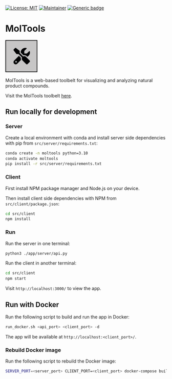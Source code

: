 [![License: MIT](https://img.shields.io/badge/License-MIT-yellow.svg)](./LICENSE)
[![Maintainer](https://img.shields.io/badge/Maintainer-davidmeijer-blue)](https://github.com/davidmeijer)
[![Generic badge](https://img.shields.io/badge/Version-alpha-green.svg)](https://shields.io/)

# MolTools

<img src="./logo.png" alt="logo" width="100">

MolTools is a web-based toolbelt for visualizing and analyzing natural product compounds.

Visit the MolTools toolbelt [here](https://moltools.bioinformatics.nl/).

## Run locally for development

### Server

Create a local environment with conda and install server side dependencies with pip from `src/server/requirements.txt`:

```bash
conda create -n moltools python=3.10
conda activate moltools
pip install -r src/server/requirements.txt
```

### Client

First install NPM package manager and Node.js on your device.

Then install client side dependencies with NPM from `src/client/package.json`:

```bash
cd src/client
npm install
```

### Run

Run the server in one terminal:

```bash
python3 ./app/server/api.py
```

Run the client in another terminal:

```bash
cd src/client
npm start
```

Visit `http://localhost:3000/` to view the app.

## Run with Docker

Run the following script to build and run the app in Docker:

```bash
run_docker.sh <api_port> <client_port> -d
```

The app will be available at `http://localhost:<client_port>/`.

### Rebuild Docker image

Run the following script to rebuild the Docker image:

```bash
SERVER_PORT=<server_port> CLIENT_PORT=<client_port> docker-compose build
```